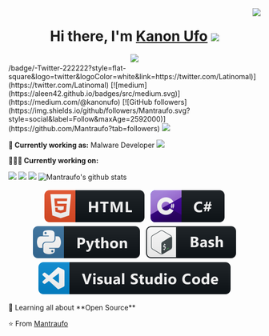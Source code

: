<img src ="https://media.giphy.com/media/W9lzJDwciz6bS/giphy.gif" align="right" class="center">
<div align="center">
   <h1>Hi there, I'm <a href="https://hemant.codes">Kanon Ufo</a> <img src="https://media.giphy.com/media/hvRJCLFzcasrR4ia7z/giphy.gif" width="25px"> </h1>
   
   
   <img src="https://pronoun.cyou/x/y?subject=He&object=Him&height=20"> 
</div>
/badge/-Twitter-222222?style=flat-square&logo=twitter&logoColor=white&link=https://twitter.com/Latinomal)](https://twitter.com/Latinomal)
[![medium](https://aleen42.github.io/badges/src/medium.svg)](https://medium.com/@kanonufo)
[![GitHub followers](https://img.shields.io/github/followers/Mantraufo.svg?style=social&label=Follow&maxAge=2592000)](https://github.com/Mantraufo?tab=followers)
<img src="https://media.giphy.com/media/WUlplcMpOCEmTGBtBW/giphy.gif" width="30">

**💼 Currently working as:** Malware Developer <code><a href="https://t.me/Malwarelatino" target="_blank"><img height="50" src="https://raw.githubusercontent.com/Mantraufo/KanonSys/master/photo_2021-06-20_05-03-14.ico"></a></code>

**👨🏻‍💻 Currently working on:** 

<code><a href="https://github.com/dotnet/core" target="_blank"><img height="50" src="https://www.vectorlogo.zone/logos/dotnet/dotnet-ar21.svg"></a></code>
<code><a href="https://visualstudio.microsoft.com/es/vs/features/cplusplus/" target="_blank"><img height="50" src="https://2.bp.blogspot.com/-DrHDBZWMWC0/WyLLvXElCpI/AAAAAAAAACg/BpyMuVGLcaQJ3ur3HgsVqcgZ_di2-Qb1QCLcBGAs/s320/c-plus-plus-logo.png"></a></code>
<code><a href="https://docs.microsoft.com/en-us/dotnet/csharp/" target="_blank"><img height="50" src="https://www.fixedbuffer.com/wp-content/uploads/2019/06/reflexion.png"></a></code>
![Mantraufo's github stats](https://github-readme-stats.vercel.app/api?username=Mantraufo&show_icons=true&line_height=30)
<p align="center">
  <!-- For more icons please follow  https://github.com/MikeCodesDotNET/ColoredBadges -->
  <img src="https://raw.githubusercontent.com/8bithemant/8bithemant/master/svg/dev/languages/html.svg" alt="html" style="vertical-align:top; margin:4px">    
  <img src="https://raw.githubusercontent.com/8bithemant/8bithemant/master/svg/dev/languages/csharp.svg" alt="csharp" style="vertical-align:top; margin:4px">
  <img src="https://raw.githubusercontent.com/8bithemant/8bithemant/master/svg/dev/languages/python.svg" alt="python" style="vertical-align:top; margin:4px">
  <img src="https://raw.githubusercontent.com/8bithemant/8bithemant/master/svg/dev/tools/bash.svg" alt="bash" style="vertical-align:top; margin:4px">
  <img src="https://raw.githubusercontent.com/8bithemant/8bithemant/master/svg/dev/tools/visualstudio_code.svg" alt="vscode" style="vertical-align:top; margin:4px">
</p>
🌱 Learning all about **Open Source**

⭐️ From [Mantraufo](https://github.com/Mantraufo)

